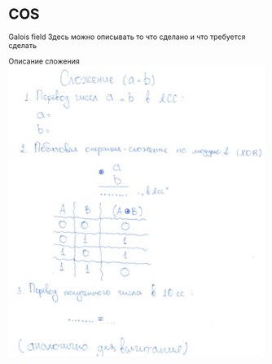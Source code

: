 # COS
Galois field
Здесь можно описывать то что сделано и что требуется сделать

Описание сложения
![alt text](https://github.com/Den2505/COS/blob/master/imgInfoAdd.jpg)

